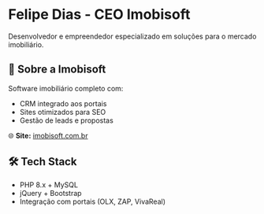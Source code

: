 # Felipe Dias - CEO Imobisoft 

Desenvolvedor e empreendedor especializado em soluções para o mercado imobiliário.

## 🚀 Sobre a Imobisoft
Software imobiliário completo com:
- CRM integrado aos portais
- Sites otimizados para SEO
- Gestão de leads e propostas

🌐 **Site:** [imobisoft.com.br](https://imobisoft.com.br)

## 🛠️ Tech Stack
- PHP 8.x + MySQL
- jQuery + Bootstrap
- Integração com portais (OLX, ZAP, VivaReal)
